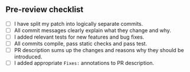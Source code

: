 ## Pre-review checklist

<!--
    Make sure you took care of the issues on the list.
    Put 'x' into those boxes which apply.
    You can also create the PR now and click on all relevant checkboxes.
    See CONTRIBUTING.md for more details.
-->

- [ ] I have split my patch into logically separate commits.
- [ ] All commit messages clearly explain what they change and why.
- [ ] I added relevant tests for new features and bug fixes.
- [ ] All commits compile, pass static checks and pass test.
- [ ] PR description sums up the changes and reasons why they should be introduced.
- [ ] I added appropriate `Fixes:` annotations to PR description.

